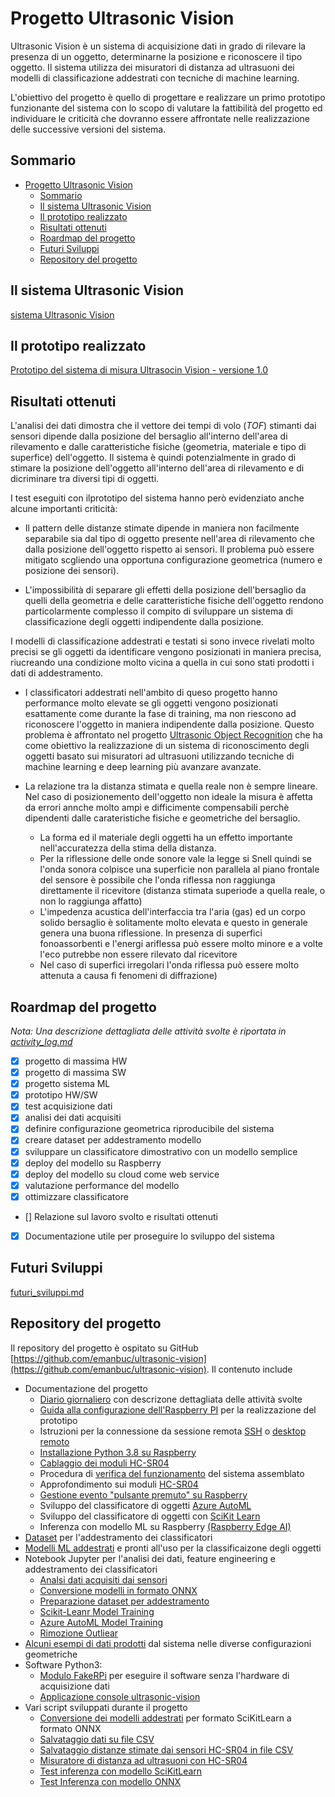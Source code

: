 # Progetto Ultrasonic Vision

Ultrasonic Vision è un sistema di acquisizione dati in grado di rilevare la presenza di un oggetto, determinarne la posizione e riconoscere il tipo oggetto. Il sistema utilizza dei misuratori di distanza ad ultrasuoni dei modelli di classificazione addestrati con tecniche di machine learning.

L'obiettivo del progetto è quello di progettare e realizzare un primo prototipo funzionante del sistema con lo scopo di valutare la fattibilità del progetto ed individuare le criticità che dovranno essere affrontate nelle realizzazione delle successive versioni del sistema.

## Sommario

- [Progetto Ultrasonic Vision](#progetto-ultrasonic-vision)
  - [Sommario](#sommario)
  - [Il sistema Ultrasonic Vision](#il-sistema-ultrasonic-vision)
  - [Il prototipo realizzato](#il-prototipo-realizzato)
  - [Risultati ottenuti](#risultati-ottenuti)
  - [Roardmap del progetto](#roardmap-del-progetto)
  - [Futuri Sviluppi](#futuri-sviluppi)
  - [Repository del progetto](#repository-del-progetto)

## Il sistema Ultrasonic Vision

[sistema Ultrasonic Vision](docs/010_ultrasonic_vision.md)

## Il prototipo realizzato

 [Prototipo del sistema di misura Ultrasocin Vision - versione 1.0](docs/020_prototipo_versione_01.md)

## Risultati ottenuti

L'analisi dei dati dimostra che il vettore dei tempi di volo (_TOF_) stimanti dai sensori dipende dalla posizione del bersaglio all'interno dell'area di rilevamento e dalle caratteristiche fisiche (geometria, materiale e tipo di superfice) dell'oggetto. Il sistema è quindi potenzialmente in grado di stimare la posizione dell'oggetto all'interno dell'area di rilevamento e di dicriminare tra diversi tipi di oggetti.

I test eseguiti con ilprototipo del sistema hanno però evidenziato anche alcune importanti criticità:

- Il pattern delle distanze stimate dipende in maniera non facilmente separabile sia dal tipo di oggetto presente nell'area di rilevamento che dalla posizione dell'oggetto rispetto ai sensori. Il problema può essere mitigato scgliendo una opportuna configurazione geometrica (numero e posizione dei sensori).

- L'impossibilità di separare gli effetti della posizione dell'bersaglio da quelli della geometria e delle caratteristiche fisiche dell'oggetto rendono particolarmente complesso il compito di sviluppare un sistema di classificazione degli oggetti indipendente dalla posizione. 
  
I modelli di classificazione addestrati e testati si sono invece rivelati molto precisi se gli oggetti da identificare vengono posizionati in maniera precisa, riucreando una condizione molto vicina a quella in cui sono stati prodotti i dati di addestramento.

- I classificatori addestrati nell'ambito di queso progetto hanno performance molto elevate se gli oggetti vengono posizionati esattamente come durante la fase di training, ma non riescono ad riconoscere l'oggetto in maniera indipendente dalla posizione. Questo problema è affrontato nel progetto [Ultrasonic Object Recognition](https://github.com/emanbuc/ultrasonic-object-recognition) che ha come obiettivo la realizzazione di un sistema di riconoscimento degli oggetti basato sui misuratori ad ultrasuoni utilizzando tecniche di machine learning e deep learning più avanzare avanzate.

- La relazione tra la distanza stimata e quella reale non è sempre lineare. Nel caso di posizionemento dell'oggetto non ideale la misura è affetta da errori annche molto ampi e difficimente compensabili perchè dipendenti dalle carateristiche fisiche e geometriche del bersaglio.
  - La forma ed il materiale degli oggetti ha un effetto importante nell'accuratezza della stima della distanza.
  - Per la riflessione delle onde sonore vale la legge si Snell quindi se l'onda sonora colpisce una superficie non parallela al piano frontale del sensore è possibile che l'onda riflessa non raggiunga direttamente il ricevitore (distanza stimata superiode a quella reale, o non lo raggiunga affatto)
  - L'impedenza acustica dell'interfaccia tra l'aria (gas) ed un corpo solido bersaglio è solitamente molto elevata e questo in generale genera una buona riflessione. In presenza di superfici  fonoassorbenti e l'energi ariflessa può essere molto minore e a volte l'eco putrebbe non essere rilevato dal ricevitore
  - Nel caso di superfici irregolari l'onda riflessa può essere molto attenuta a causa fi fenomeni di diffrazione)


## Roardmap del progetto

_Nota: Una descrizione dettagliata delle attività svolte è riportata in [activity_log.md](activity_log.md)_

- [x] progetto di massima HW
- [x] progetto di massima SW
- [x] progetto sistema ML
- [x] prototipo HW/SW
- [x] test acquisizione dati
- [x] analisi dei dati acquisiti
- [x] definire configurazione geometrica riproducibile del sistema
- [x] creare dataset per addestramento modello
- [x] sviluppare un classificatore dimostrativo con un modello semplice
- [x] deploy del modello su Raspberry
- [x] deploy del modello su cloud come web service
- [x] valutazione performance del modello
- [x] ottimizzare classificatore
- [] Relazione sul lavoro svolto e risultati ottenuti
- [x] Documentazione utile per proseguire lo sviluppo del sistema

## Futuri Sviluppi

 [futuri_sviluppi.md](docs\futuri_sviluppi.md)

 
## Repository del progetto

Il repository del progetto è ospitato su GitHub  [https://github.com/emanbuc/ultrasonic-vision](https://github.com/emanbuc/ultrasonic-vision). Il contenuto include

- Documentazione del progetto
  - [Diario giornaliero](activity_log.md) con descrizone dettagliata delle attività svolte
  - [Guida alla configurazione dell'Raspberry PI](docs/030_raspberry_setup.md) per la realizzazione del prototipo
  - Istruzioni per la connessione da sessione remota [SSH](docs/031_raspberry_ssh_remote_session.md) o [desktop remoto](docs/034_raspberry_xrdp.md)
  - [Installazione Python 3.8 su Raspberry](docs/032_raspberry_buster_python38_setup.md)
  - [Cablaggio dei moduli HC-SR04](docs/022_raspberry_wiring_HC-SR04.md)
  - Procedura di [verifica del funzionamento](docs/033_distance_meter_test.md) del sistema assemblato
  - Approfondimento sui moduli [HC-SR04](docs/024_ultrasonic-meter_HC-SR04.md)
  - [Gestione evento "pulsante premuto" su Raspberry](docs/021_raspberry_button_pressed.md)
  - Sviluppo del classificatore di oggetti [Azure AutoML](docs/070_azure_autoML.md)
  - Sviluppo del classificatore di oggetti con [SciKit Learn](docs/training_scikit-learn_model.md)
  - Inferenza con modello ML su Raspberry [(Raspberry Edge AI)](docs/050_raspberry_edge_AI.md)
- [Dataset](datasets/) per l'addestramento dei classificatori
- [Modelli ML addestrati](models/) e pronti all'uso per la classificaizone degli oggetti
- Notebook Jupyter per l'analisi dei dati, feature engineering e addestramento dei classificatori
  - [Analsi dati acquisiti dai sensori](notebooks/analisi_dati_sensori.ipynb)
  - [Conversione modelli in formato ONNX](notebooks/convertoToONNX.ipynb)
  - [Preparazione dataset per addestramento](notebooks/create_training_dataset.ipynb)
  - [Scikit-Leanr Model Training](notebooks/model_training.ipynb)
  - [Azure AutoML Model Training](notebooks/ultrasonic-vision-train-automl.ipynb)
  - [Rimozione Outliear](notebooks/remove_outlier.ipynb)
- [Alcuni esempi di dati prodotti](sample_acquisitions/) dal sistema nelle diverse configurazioni geometriche
- Software Python3:
  - [Modulo FakeRPi](src/FakeRPi) per eseguire il software senza l'hardware di acquisizione dati
  - [Applicazione console ultrasonic-vision](src/ultrasonic-vision.py)
- Vari script sviluppati durante il progetto
  - [Conversione dei modelli addestrati](src/samples/convertToONNX.py) per formato SciKitLearn a formato ONNX
  - [Salvataggio dati su file CSV](src/samples/write-csv-file-test.py)
  - [Salvataggio distanze stimate dai sensori HC-SR04 in file CSV](src/samples/save-sensor-data-to-file.py)
  - [Misuratore di distanza ad ultrasuoni con HC-SR04](src/samples/ultrasonic-meter-test.py)
  - [Test inferenza con modello SciKitLearn](src/samples/test-skl-runtime.py)
  - [Test Inferenza con modello ONNX](src/samples/test-onnx-runtime.py)

